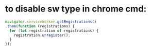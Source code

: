 # to disable sw type in chrome cmd:

```javascript
navigator.serviceWorker.getRegistrations()
.then(function (registrations) {
  for (let registration of registrations) {
    registration.unregister();
  }
});
```
